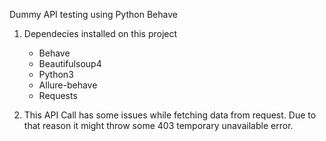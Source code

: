 
Dummy API testing using Python Behave 

1. Dependecies installed on this project 
   - Behave
   - Beautifulsoup4 
   - Python3
   - Allure-behave
   - Requests
   
2. This API Call has some issues while fetching data from request. Due to that reason it might throw some 403 temporary unavailable error.
